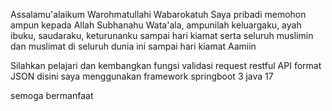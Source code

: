 Assalamu'alaikum Warohmatullahi Wabarokatuh
Saya pribadi memohon ampun kepada Allah Subhanahu Wata'ala, ampunilah keluargaku, ayah ibuku, saudaraku, keturunanku sampai hari kiamat
serta seluruh muslimin dan muslimat di seluruh dunia ini sampai hari kiamat Aamiin

Silahkan pelajari dan kembangkan fungsi validasi request restful API format JSON
disini saya menggunakan framework springboot 3 java 17

semoga bermanfaat
